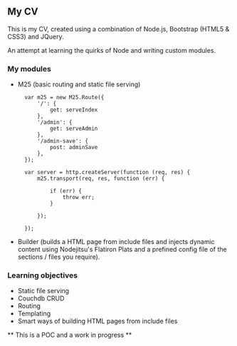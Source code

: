 ## My CV

This is my CV, created using a combination of Node.js, Bootstrap (HTML5 & CSS3) and JQuery.

An attempt at learning the quirks of Node and writing custom modules.

### My modules

- M25 (basic routing and static file serving)

        var m25 = new M25.Route({
            '/': {
                get: serveIndex
            },
            '/admin': {
                get: serveAdmin
            },
            '/admin-save': {
                post: adminSave
            },
        });

        var server = http.createServer(function (req, res) {
            m25.transport(req, res, function (err) {

                if (err) {
                    throw err;
                }

            });

        });

- Builder (builds a HTML page from include files and injects dynamic content using Nodejitsu's Flatiron Plats and a prefined config file of the sections / files you require).

### Learning objectives

- Static file serving
- Couchdb CRUD
- Routing
- Templating
- Smart ways of building HTML pages from include files

** This is a POC and a work in progress **